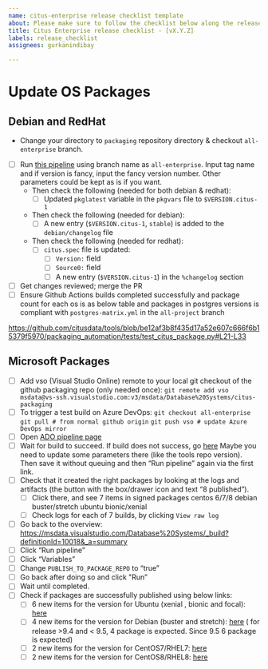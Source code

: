 ```yaml
---
name: citus-enterprise release checklist template
about: Please make sure to follow the checklist below along the release process.
title: Citus Enterprise release checklist - [vX.Y.Z]
labels: release_checklist
assignees: gurkanindibay

---
```


# Update OS Packages
## Debian and RedHat
- Change your directory to `packaging` repository directory & checkout `all-enterprise` branch.
- [ ] Run [this pipeline](https://github.com/citusdata/packaging/actions/workflows/update_package_properties.yml) using branch name as `all-enterprise`. Input tag name and if version is fancy, input the fancy version number. Other parameters could be kept as is if you want.
  - Then check the following (needed for both debian & redhat):
    - [ ] Updated `pkglatest` variable in the `pkgvars` file to `$VERSION.citus-1`
  - Then check the following (needed for debian):
    - [ ] A new entry (`$VERSION.citus-1`, `stable`) is added to the `debian/changelog` file
  - Then check the following (needed for redhat):
    - [ ] `citus.spec` file is updated:
      - [ ] `Version:` field
      - [ ] `Source0:` field
      - [ ] A new entry (`$VERSION.citus-1`) in the `%changelog` section
- [ ] Get changes reviewed; merge the PR
- [ ] Ensure Github Actions builds completed successfully and package count for each os is as below table and packages in postgres versions is compliant with `postgres-matrix.yml` in the `all-project` branch

https://github.com/citusdata/tools/blob/be12af3b8f435d17a52e607c666f6b15379f5970/packaging_automation/tests/test_citus_package.py#L21-L33

## Microsoft Packages

- [ ] Add vso (Visual Studio Online) remote to your local git checkout of the github packaging repo (only needed once):
     `git remote add vso msdata@vs-ssh.visualstudio.com:v3/msdata/Database%20Systems/citus-packaging`
- [ ] To trigger a test build on Azure DevOps:
`git checkout all-enterprise`
`git pull # from normal github origin`
`git push vso # update Azure DevOps mirror`
- [ ] Open [ADO pipeline page](https://msdata.visualstudio.com/Database%20Systems/_build?definitionId=10018&_a=summary)
- [ ] Wait for build to succeed. If build does not success, go [here](https://msdata.visualstudio.com/Database%20Systems/_apps/hub/ms.vss-ciworkflow.build-ci-hub?_a=edit-build-definition&id=10018)
Maybe you need to update some parameters there (like the tools repo version). Then save it without queuing and then “Run pipeline” again via the first link.
- [ ] Check that it created the right packages by looking at the logs and artifacts (the button with the box/drawer icon and text “8 published”).
  - [ ] Click there, and see 7 items in signed packages
         centos 6/7/8
         debian buster/stretch
         ubuntu bionic/xenial
  - [ ] Check logs for each of 7 builds, by clicking `View raw log`
- [ ] Go back to the overview: https://msdata.visualstudio.com/Database%20Systems/_build?definitionId=10018&_a=summary
- [ ] Click “Run pipeline”
- [ ] Click “Variables”
- [ ] Change `PUBLISH_TO_PACKAGE_REPO` to “true”
- [ ] Go back after doing so and click "Run”
- [ ] Wait until completed.
- [ ] Check if packages are successfully published using below links:
  - [ ] 6 new items for the version for Ubuntu (xenial , bionic and focal): [here](https://packages.microsoft.com/repos/citus-ubuntu/pool/main/c/citus-enterprise/)
  - [ ] 4 new items for the version for Debian (buster and stretch): [here](https://packages.microsoft.com/repos/citus-debian/pool/main/c/citus-enterprise/) ( for release >9.4 and < 9.5,  4 package is expected. Since 9.5 6 package is expected)
  - [ ] 2 new items for the version for CentOS7/RHEL7: [here](https://packages.microsoft.com/yumrepos/citus-centos7/)
  - [ ] 2 new items for the version for CentOS8/RHEL8: [here](https://packages.microsoft.com/yumrepos/citus-centos8/)
